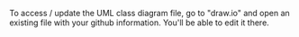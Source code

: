 To access / update the UML class diagram file, go to "draw.io" and open an existing file with your github information. You'll be able to edit it there. 

